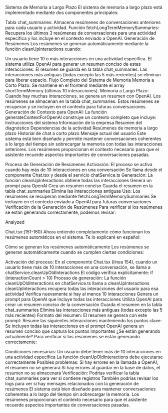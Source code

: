 Sistema de Memoria a Largo Plazo
El sistema de memoria a largo plazo está implementado mediante dos componentes principales:

Tabla chat_summaries: Almacena resúmenes de conversaciones anteriores para cada usuario y actividad.
Función fetchLongTermMemorySummaries: Recupera los últimos 3 resúmenes de conversaciones para una actividad específica y los incluye en el contexto enviado a OpenAI.
Generación de Resúmenes
Los resúmenes se generan automáticamente mediante la función cleanUpInteractions cuando:

Un usuario tiene 10 o más interacciones en una actividad específica.
El sistema utiliza OpenAI para generar un resumen conciso de estas interacciones.
El resumen se guarda en la tabla chat_summaries.
Las interacciones más antiguas (todas excepto las 5 más recientes) se eliminan para liberar espacio.
Flujo Completo del Sistema de Memoria
Memoria a Corto Plazo: Se mantiene en el frontend mediante el array shortTermMemory (últimas 10 interacciones).
Memoria a Largo Plazo:
Cuando hay muchas interacciones, se genera un resumen con OpenAI.
Los resúmenes se almacenan en la tabla chat_summaries.
Estos resúmenes se recuperan y se incluyen en el contexto para futuras conversaciones.
Generación de Contexto para OpenAI:
La función generateContextForOpenAI construye un contexto completo que incluye:
Instrucciones del sistema
Información de la empresa
Resumen del diagnóstico
Dependencias de la actividad
Resúmenes de memoria a largo plazo
Historial de chat a corto plazo
Mensaje actual del usuario
Este sistema está bien diseñado y permite mantener conversaciones coherentes a lo largo del tiempo sin sobrecargar la memoria con todas las interacciones anteriores. Los resúmenes proporcionan el contexto necesario para que el asistente recuerde aspectos importantes de conversaciones pasadas.

Proceso de Generación de Resúmenes
Activación:
El proceso se activa cuando hay más de 10 interacciones en una conversación
Se llama desde el componente Chat.tsx y desde el servicio chatService.ts
Generación:
La función cleanUpInteractions obtiene todas las interacciones
Genera un prompt para OpenAI
Crea un resumen conciso
Guarda el resumen en la tabla chat_summaries
Elimina las interacciones antiguas
Uso:
Los resúmenes se recuperan mediante fetchLongTermMemorySummaries
Se incluyen en el contexto enviado a OpenAI para futuras conversaciones
Verificación de la Generación de Resúmenes
Para verificar si los resúmenes se están generando correctamente, podemos revisar:

Analyzed

Chat.tsx:(151-160)
Ahora entiendo completamente cómo funcionan los resúmenes automáticos en el sistema. Te lo explicaré en español:

Cómo se generan los resúmenes automáticamente
Los resúmenes se generan automáticamente cuando se cumplen ciertas condiciones:

Activación del proceso:
En el componente Chat.tsx (línea 154), cuando un usuario tiene más de 10 interacciones en una conversación, se llama a chatService.cleanUpOldInteractions
El código verifica explícitamente: if (interactionCount > 10)
Proceso de generación:
La función cleanUpOldInteractions en chatService.ts llama a cleanUpInteractions
cleanUpInteractions recupera todas las interacciones del usuario para esa actividad
Verifica nuevamente si hay al menos 10 interacciones
Genera un prompt para OpenAI que incluye todas las interacciones
Utiliza OpenAI para crear un resumen conciso de la conversación
Guarda el resumen en la tabla chat_summaries
Elimina las interacciones más antiguas (todas excepto las 5 más recientes)
Formato del resumen:
El resumen se genera con este prompt: Resume las siguientes interacciones manteniendo los puntos clave:
Se incluyen todas las interacciones en el prompt
OpenAI genera un resumen conciso que captura los puntos importantes
¿Se están generando actualmente?
Para verificar si los resúmenes se están generando correctamente:

Condiciones necesarias:
Un usuario debe tener más de 10 interacciones en una actividad específica
La función cleanUpOldInteractions debe ejecutarse correctamente
Posibles problemas:
Si hay errores en la llamada a OpenAI, el resumen no se generará
Si hay errores al guardar en la base de datos, el resumen no se almacenará
Verificación:
Podrías verificar la tabla chat_summaries para ver si contiene registros
También podrías revisar los logs para ver si hay mensajes relacionados con la generación de resúmenes
El sistema está bien diseñado para mantener conversaciones coherentes a lo largo del tiempo sin sobrecargar la memoria. Los resúmenes proporcionan el contexto necesario para que el asistente recuerde aspectos importantes de conversaciones pasadas.